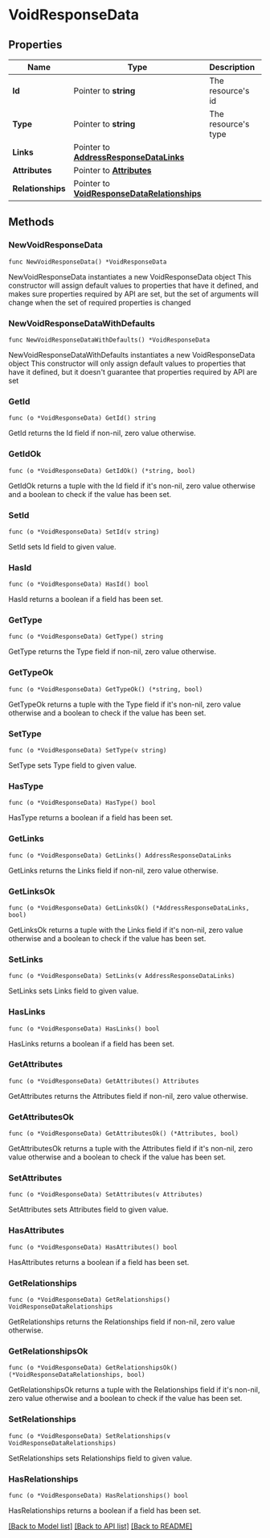 # VoidResponseData

## Properties

Name | Type | Description | Notes
------------ | ------------- | ------------- | -------------
**Id** | Pointer to **string** | The resource&#39;s id | [optional] 
**Type** | Pointer to **string** | The resource&#39;s type | [optional] 
**Links** | Pointer to [**AddressResponseDataLinks**](AddressResponseDataLinks.md) |  | [optional] 
**Attributes** | Pointer to [**Attributes**](Attributes.md) |  | [optional] 
**Relationships** | Pointer to [**VoidResponseDataRelationships**](VoidResponseDataRelationships.md) |  | [optional] 

## Methods

### NewVoidResponseData

`func NewVoidResponseData() *VoidResponseData`

NewVoidResponseData instantiates a new VoidResponseData object
This constructor will assign default values to properties that have it defined,
and makes sure properties required by API are set, but the set of arguments
will change when the set of required properties is changed

### NewVoidResponseDataWithDefaults

`func NewVoidResponseDataWithDefaults() *VoidResponseData`

NewVoidResponseDataWithDefaults instantiates a new VoidResponseData object
This constructor will only assign default values to properties that have it defined,
but it doesn't guarantee that properties required by API are set

### GetId

`func (o *VoidResponseData) GetId() string`

GetId returns the Id field if non-nil, zero value otherwise.

### GetIdOk

`func (o *VoidResponseData) GetIdOk() (*string, bool)`

GetIdOk returns a tuple with the Id field if it's non-nil, zero value otherwise
and a boolean to check if the value has been set.

### SetId

`func (o *VoidResponseData) SetId(v string)`

SetId sets Id field to given value.

### HasId

`func (o *VoidResponseData) HasId() bool`

HasId returns a boolean if a field has been set.

### GetType

`func (o *VoidResponseData) GetType() string`

GetType returns the Type field if non-nil, zero value otherwise.

### GetTypeOk

`func (o *VoidResponseData) GetTypeOk() (*string, bool)`

GetTypeOk returns a tuple with the Type field if it's non-nil, zero value otherwise
and a boolean to check if the value has been set.

### SetType

`func (o *VoidResponseData) SetType(v string)`

SetType sets Type field to given value.

### HasType

`func (o *VoidResponseData) HasType() bool`

HasType returns a boolean if a field has been set.

### GetLinks

`func (o *VoidResponseData) GetLinks() AddressResponseDataLinks`

GetLinks returns the Links field if non-nil, zero value otherwise.

### GetLinksOk

`func (o *VoidResponseData) GetLinksOk() (*AddressResponseDataLinks, bool)`

GetLinksOk returns a tuple with the Links field if it's non-nil, zero value otherwise
and a boolean to check if the value has been set.

### SetLinks

`func (o *VoidResponseData) SetLinks(v AddressResponseDataLinks)`

SetLinks sets Links field to given value.

### HasLinks

`func (o *VoidResponseData) HasLinks() bool`

HasLinks returns a boolean if a field has been set.

### GetAttributes

`func (o *VoidResponseData) GetAttributes() Attributes`

GetAttributes returns the Attributes field if non-nil, zero value otherwise.

### GetAttributesOk

`func (o *VoidResponseData) GetAttributesOk() (*Attributes, bool)`

GetAttributesOk returns a tuple with the Attributes field if it's non-nil, zero value otherwise
and a boolean to check if the value has been set.

### SetAttributes

`func (o *VoidResponseData) SetAttributes(v Attributes)`

SetAttributes sets Attributes field to given value.

### HasAttributes

`func (o *VoidResponseData) HasAttributes() bool`

HasAttributes returns a boolean if a field has been set.

### GetRelationships

`func (o *VoidResponseData) GetRelationships() VoidResponseDataRelationships`

GetRelationships returns the Relationships field if non-nil, zero value otherwise.

### GetRelationshipsOk

`func (o *VoidResponseData) GetRelationshipsOk() (*VoidResponseDataRelationships, bool)`

GetRelationshipsOk returns a tuple with the Relationships field if it's non-nil, zero value otherwise
and a boolean to check if the value has been set.

### SetRelationships

`func (o *VoidResponseData) SetRelationships(v VoidResponseDataRelationships)`

SetRelationships sets Relationships field to given value.

### HasRelationships

`func (o *VoidResponseData) HasRelationships() bool`

HasRelationships returns a boolean if a field has been set.


[[Back to Model list]](../README.md#documentation-for-models) [[Back to API list]](../README.md#documentation-for-api-endpoints) [[Back to README]](../README.md)


